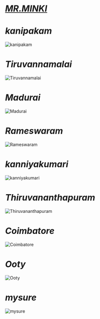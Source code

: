 <b><i><u><h1><br>      MR.MINKI     </br></h1></u></i></b>
<html lang="en">
<head>
    <meta charset="UTF-8">
    <meta name="viewport" content="width=device-width, initial-scale=1.0">
    
</head>
<body>
    <i><h1>kanipakam</h1></i>
    <img src="https://encrypted-tbn0.gstatic.com/images?q=tbn:ANd9GcTlawnJq06oPHXYg7LwmAi314REtdr-HciZQA&s" alt="kanipakam">
    <i><h1>Tiruvannamalai</h1></i>
    <img src="https://encrypted-tbn0.gstatic.com/images?q=tbn:ANd9GcSaYicjZNZOF5VyzzJkXvlwHv8UvB3fvKVkuQ&s" alt="Tiruvannamalai">
    <i><h1>Madurai</h1></i>
    <img src="https://dynamic-media-cdn.tripadvisor.com/media/photo-o/11/71/bf/0e/madurai-meenakshi-temple.jpg?w=1000&h=1000&s=1"0 alt="Madurai">
    <i><h1>Rameswaram</h1></i>
    <img src="https://images.travelandleisureasia.com/wp-content/uploads/sites/3/2024/07/17172058/rameswaram-1-1600x900.jpeg" alt="Rameswaram">
    <i><h1>kanniyakumari</h1></i>
    <img src="https://s7ap1.scene7.com/is/image/incredibleindia/thiruvalluvar-statue-kanyakumari-tamil-nadu-hero?qlt=82&ts=1726674535176" alt="kanniyakumari">
    <h1><i>Thiruvananthapuram</i></h1>
    <img src="https://www.keralatourism.org/_next/image/?url=http%3A%2F%2F127.0.0.1%2Fktadmin%2Fimg%2Fpages%2Fmobile%2Fthiruvananthapuram-1713788259_cc3e007203a550edfaa7.webp&w=3840&q=75" alt="Thiruvananthapuram">
    <i><h1>Coimbatore</h1></i>
    <img src="https://encrypted-tbn0.gstatic.com/images?q=tbn:ANd9GcTO1eGuoTE8Qaim2OSA2CQI7kndLH3msKMCKw&s" alt="Coimbatore">
    <i><h1>Ooty</h1></i>
    <img src="https://encrypted-tbn0.gstatic.com/images?q=tbn:ANd9GcSwLynrfcDrd_XI4y_ce-aICQaVQw88suT5wA&s" alt="Ooty">
    <i><h1>mysure</h1></i>
    <img src="https://media-cdn.tripadvisor.com/media/photo-s/16/72/f0/29/mysure-palace.jpg" alt="mysure">
</body>
</html>
